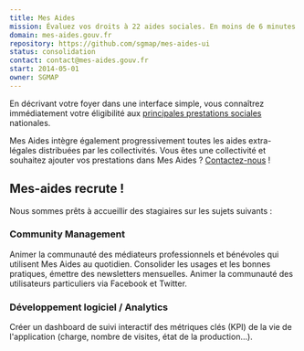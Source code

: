 ```yaml
---
title: Mes Aides
mission: Évaluez vos droits à 22 aides sociales. En moins de 6 minutes.
domain: mes-aides.gouv.fr
repository: https://github.com/sgmap/mes-aides-ui
status: consolidation
contact: contact@mes-aides.gouv.fr
start: 2014-05-01
owner: SGMAP
---
```


En décrivant votre foyer dans une interface simple, vous connaîtrez immédiatement votre éligibilité aux [principales prestations sociales](https://github.com/sgmap/mes-aides-ui/wiki#les-aides-calculées) nationales.

Mes Aides intègre également progressivement toutes les aides extra-légales distribuées par les collectivités. Vous êtes une collectivité et souhaitez ajouter vos prestations dans Mes Aides ? [Contactez-nous](mailto:contribuer@mes-aides.gouv.fr?Ajouter+une+aide+via+beta.gouv.fr) !


## Mes-aides recrute !

Nous sommes prêts à accueillir des stagiaires sur les sujets suivants :

### Community Management

Animer la communauté des médiateurs professionnels et bénévoles qui utilisent Mes Aides au quotidien. Consolider les usages et les bonnes pratiques, émettre des newsletters mensuelles. Animer la communauté des utilisateurs particuliers via Facebook et Twitter.

### Développement logiciel / Analytics

Créer un dashboard de suivi interactif des métriques clés (KPI) de la vie de l'application (charge, nombre de visites, état de la production…).
